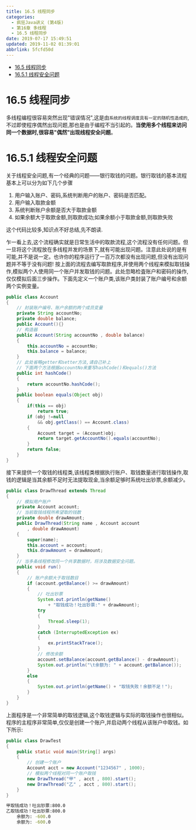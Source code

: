 ```yaml
---
title: 16.5 线程同步
categories: 
  - 疯狂Java讲义 (第4版)
  - 第16章 多线程
  - 16.5 线程同步
date: 2019-07-17 15:49:51
updated: 2019-11-02 01:39:01
abbrlink: 5fcfd50d
---
```

- [16.5 线程同步](/ReadingNotes/5fcfd50d/#16-5-线程同步)
- [16.5.1 线程安全问题](/ReadingNotes/5fcfd50d/#16-5-1-线程安全问题)

<!--more-->
<script src="https://cdn.bootcss.com/jquery/3.4.0/jquery.slim.min.js"></script>
<script>$(document).ready(function () {$(".post-body > ul:nth-child(1)").hide();});</script>

<!--end-->
<!--SSTStart-->
# 16.5 线程同步 #
多线程编程很容易突然出现"错误情况",这是由`系统的线程调度具有一定的随机性造成的`,不过即使程序偶然出现问题,那也是由于编程不当引起的。**当使用多个线程来访问同一个数据时,很容易"偶然"出现线程安全问题**。
# 16.5.1 线程安全问题 #
关于线程安全问题,有一个经典的问题——银行取钱的问题。银行取钱的基本流程基本上可以分为如下几个步骤
1. 用户输入账户、密码,系统判断用户的账户、密码是否匹配。
2. 用户输入取款金额
3. 系统判断账户余额是否大于取款金额
4. 如果余额大于取款金额,则取款成功;如果余额小于取款金额,则取款失败



这个代码比较多,知识点不好总结,先不朗读.
<!--SSTStop-->
乍一看上去,这个流程确实就是日常生活中的取款流程,这个流程没有任何问题。但一旦将这个流程放在多线程并发的场景下,就有可能出现问题。注意此处说的是有可能,并不是说一定。也许你的程序运行了一百万次都没有出现问题,但没有出现问题并不等于没有问题!
按上面的流程去编写取款程序,并使用两个线程来模拟取钱操作,模拟两个人使用同一个账户并发取钱的问题。此处忽略检査账户和密码的操作,仅仅模拟后面三步操作。下面先定义一个账户类,该账户类封装了账户编号和余额两个实例变量。
```java
public class Account
{
	// 封装账户编号、账户余额的两个成员变量
	private String accountNo;
	private double balance;
	public Account(){}
	// 构造器
	public Account(String accountNo , double balance)
	{
		this.accountNo = accountNo;
		this.balance = balance;
	}
	// 此处省略getter和setter方法,请自己补上
	// 下面两个方法根据accountNo来重写hashCode()和equals()方法
	public int hashCode()
	{
		return accountNo.hashCode();
	}
	public boolean equals(Object obj)
	{
		if(this == obj)
			return true;
		if (obj !=null
			&& obj.getClass() == Account.class)
		{
			Account target = (Account)obj;
			return target.getAccountNo().equals(accountNo);
		}
		return false;
	}
}
```
接下来提供一个取钱的线程类,该线程类根据执行账户、取钱数量进行取钱操作,取钱的逻辑是当其余额不足时无法提取现金,当余额足够时系统吐出钞票,余额减少。
```java
public class DrawThread extends Thread
{
	// 模拟用户账户
	private Account account;
	// 当前取钱线程所希望取的钱数
	private double drawAmount;
	public DrawThread(String name , Account account
		, double drawAmount)
	{
		super(name);
		this.account = account;
		this.drawAmount = drawAmount;
	}
	// 当多条线程修改同一个共享数据时，将涉及数据安全问题。
	public void run()
	{
		// 账户余额大于取钱数目
		if (account.getBalance() >= drawAmount)
		{
			// 吐出钞票
			System.out.println(getName()
				+ "取钱成功！吐出钞票:" + drawAmount);
			try
			{
				Thread.sleep(1);
			}
			catch (InterruptedException ex)
			{
				ex.printStackTrace();
			}
			// 修改余额
			account.setBalance(account.getBalance() - drawAmount);
			System.out.println("\t余额为: " + account.getBalance());
		}
		else
		{
			System.out.println(getName() + "取钱失败！余额不足！");
		}
	}
}
```
上面程序是一个非常简单的取钱逻辑,这个取钱逻辑与实际的取钱操作也很相似。程序的主程序非常简单,仅仅是创建一个账户,并启动两个线程从该账户中取钱。如下所示:
```java
public class DrawTest
{
	public static void main(String[] args)
	{
		// 创建一个账户
		Account acct = new Account("1234567" , 1000);
		// 模拟两个线程对同一个账户取钱
		new DrawThread("甲" , acct , 800).start();
		new DrawThread("乙" , acct , 800).start();
	}
}
```
```cmd
甲取钱成功！吐出钞票:800.0
乙取钱成功！吐出钞票:800.0
	余额为: -600.0
	余额为: -600.0
```

